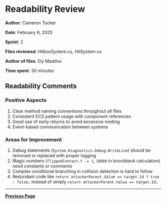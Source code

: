# Readability Review

**Author**: Cameron Tucker

**Date**: February 6, 2025

**Sprint**: 2

**Files reviewed**: HitboxSystem.cs, HitSystem.cs

**Author of files**: Ely Maddox

**Time spent**: 30 minutes

## Readability Comments

### Positive Aspects

1. Clear method naming conventions throughout all files
2. Consistent ECS pattern usage with component references
3. Good use of early returns to avoid excessive nesting
4. Event-based communication between systems

### Areas for Improvement

1. Debug statements (`System.Diagnostics.Debug.WriteLine`) should be removed or replaced with proper logging
2. Magic numbers (`flippedContact.Y -= 1`, `10000` in knockback calculation) need constants or comments
3. Complex conditional branching in collision detection is hard to follow
4. Redundant code like `return attackerParent.Value == target.Id ? true : false;` instead of simply `return attackerParent.Value == target.Id;`

---

[**Previous Page**](../README.md)
